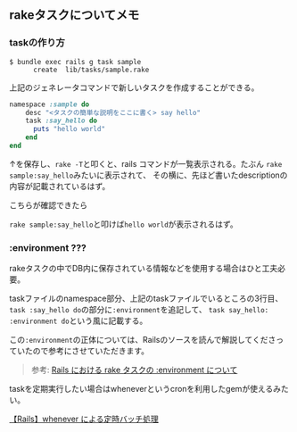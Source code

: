 ## rakeタスクについてメモ

### taskの作り方

```
$ bundle exec rails g task sample
      create  lib/tasks/sample.rake
```

上記のジェネレータコマンドで新しいタスクを作成することができる。

``` ruby
namespace :sample do
    desc "<タスクの簡単な説明をここに書く> say hello"
    task :say_hello do
      puts "hello world"
    end
end
```

↑を保存し、`rake -T`と叩くと、rails コマンドが一覧表示される。たぶん `rake sample:say_hello`みたいに表示されて、
その横に、先ほど書いたdescriptionの内容が記載されているはず。

こちらが確認できたら

`rake sample:say_hello`と叩けば`hello world`が表示されるはず。

### :environment ???

rakeタスクの中でDB内に保存されている情報などを使用する場合はひと工夫必要。 

taskファイルのnamespace部分、上記のtaskファイルでいるところの3行目、`task :say_hello do`の部分に`:environment`を追記して、
`task say_hello: :environment do`という風に記載する。

この`:environment`の正体については、Railsのソースを読んで解説してくださっていたので参考にさせていただきます。

> 参考: [Rails における rake タスクの :environment について](https://qiita.com/FumiyaShibusawa/items/11035fc640bb36a615ad)

taskを定期実行したい場合はwheneverというcronを利用したgemが使えるみたい。

[【Rails】whenever による定時バッチ処理](https://qiita.com/j-sunaga/items/56811a39a572c3276b06)



